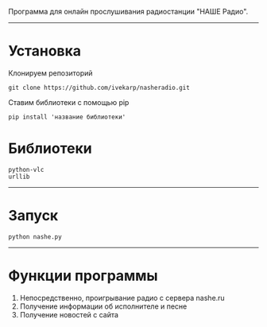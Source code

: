 Программа для онлайн прослушивания радиостанции "НАШЕ Радио".

---
# Установка

Клонируем репозиторий

	git clone https://github.com/ivekarp/nasheradio.git

Ставим библиотеки с помощью pip

	pip install 'название библиотеки'
	
	
# Библиотеки

	python-vlc
	urllib

---
# Запуск

	python nashe.py
	
---
# Функции программы

1.	Непосредственно, проигрывание радио с сервера nashe.ru
2.	Получение информации об исполнителе и песне
3.	Получение новостей с сайта 
